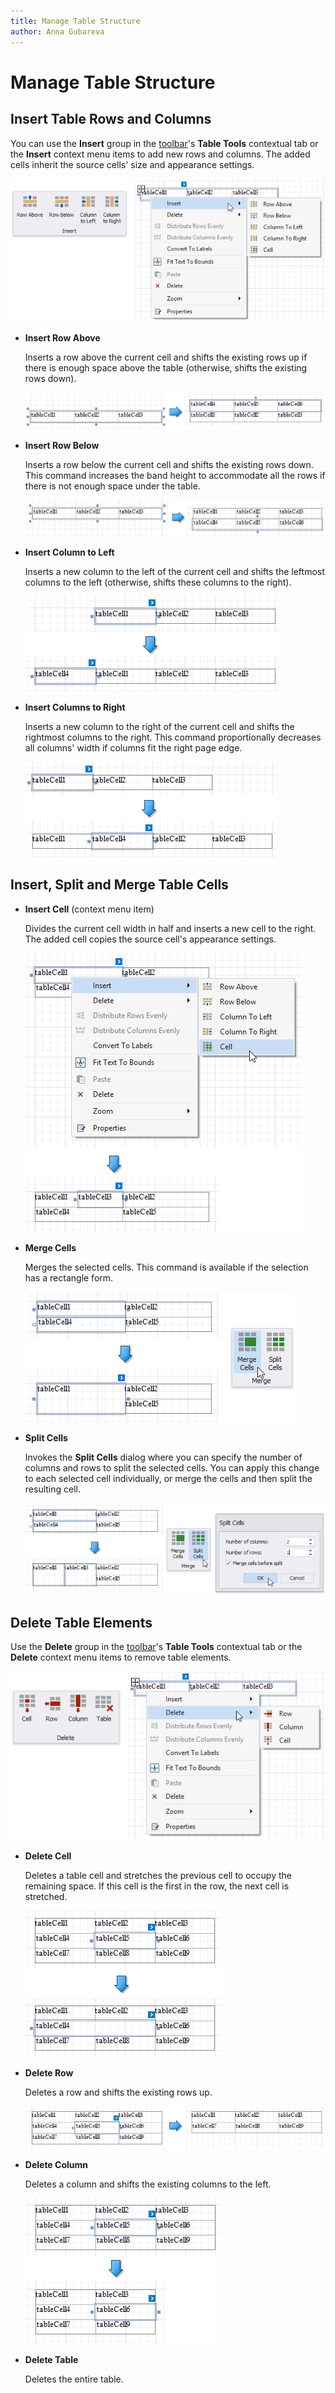 ```yaml
---
title: Manage Table Structure
author: Anna Gubareva
---
```

# Manage Table Structure

## Insert Table Rows and Columns

You can use the **Insert** group in the [toolbar](../../report-designer-tools/toolbar.md)'s **Table Tools** contextual tab or the **Insert** context menu items to add new rows and columns. The added cells inherit the source cells' size and appearance settings.

![](../../../../../images/eurd-win-table-insert-commands.png)

* **Insert Row Above**
    
    Inserts a row above the current cell and shifts the existing rows up if there is enough space above the table (otherwise, shifts the existing rows down).

    ![](../../../../../images/eurd-win-table-insert-row-above.png)

* **Insert Row Below**

    Inserts a row below the current cell and shifts the existing rows down. This command increases the band height to accommodate all the rows if there is not enough space under the table.

    ![](../../../../../images/eurd-win-table-insert-row-below.png)

* **Insert Column to Left**

    Inserts a new column to the left of the current cell and shifts the leftmost columns to the left (otherwise, shifts these columns to the right). 

    ![](../../../../../images/eurd-win-table-insert-column-to-left.png)

* **Insert Columns to Right**

    Inserts a new column to the right of the current cell and shifts the rightmost columns to the right. This command proportionally decreases all columns' width if columns fit the right page edge.

    ![](../../../../../images/eurd-win-table-insert-column-to-right.png)

## Insert, Split and Merge Table Cells

* **Insert Cell** (context menu item)

    Divides the current cell width in half and inserts a new cell to the right. The added cell copies the source cell's appearance settings.

    ![](../../../../../images/eurd-win-table-insert-cell.png)

* **Merge Cells**

    Merges the selected cells. This command is available if the selection has a rectangle form. 

    ![](../../../../../images/eurd-win-table-merge-cells.png)

* **Split Cells**

    Invokes the **Split Cells** dialog where you can specify the number of columns and rows to split the selected cells. You can apply this change to each selected cell individually, or merge the cells and then split the resulting cell.

    ![](../../../../../images/eurd-win-table-split-cells.png)


## Delete Table Elements

Use the **Delete** group in the [toolbar](../../report-designer-tools/toolbar.md)'s **Table Tools** contextual tab or the **Delete** context menu items to remove table elements.

![](../../../../../images/eurd-win-table-delete-commands.png)

* **Delete Cell**
	
    Deletes a table cell and stretches the previous cell to occupy the remaining space. If this cell is the first in the row, the next cell is stretched.

    ![](../../../../../images/eurd-win-table-delete-cell.png)

* **Delete Row**

    Deletes a row and shifts the existing rows up.

    ![](../../../../../images/eurd-win-table-delete-row.png)

* **Delete Column**

    Deletes a column and shifts the existing columns to the left.

    ![](../../../../../images/eurd-win-table-delete-column.png)

* **Delete Table**

    Deletes the entire table.
